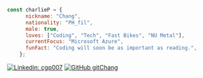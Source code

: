 ```jsx
const charlieP = {
      nickname: "Chang",
      nationality: "PH_fil",
      male: true,
      loves: ["Coding", "Tech", "Fast Bikes", "NU Metal"],
      currentFocus: "Microsoft Azure",
      funFact: "Coding will soon be as important as reading.",
    };
```

[![Linkedin: cgp007](https://img.shields.io/badge/-cgp007-blue?style=flat-square&logo=Linkedin&logoColor=white&link=https://www.linkedin.com/in/cgp007/)](https://www.linkedin.com/in/cgp007/)
[![GitHub gitChang](https://img.shields.io/github/followers/gitChang?label=follow&style=social)](https://github.com/gitChang)


